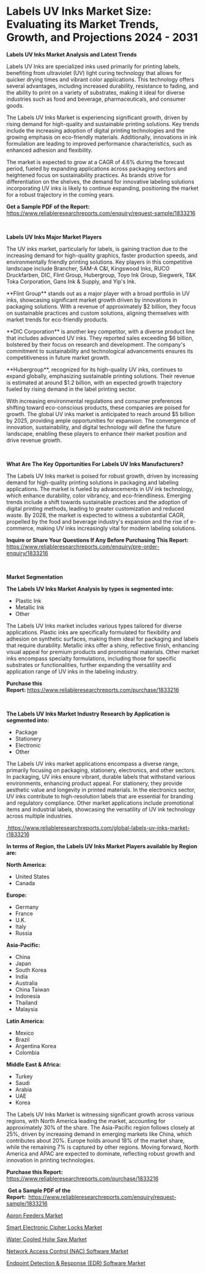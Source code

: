 <p><h1>Labels UV Inks Market Size: Evaluating its Market Trends, Growth, and Projections 2024 - 2031</h1></p><p><strong>Labels UV Inks Market Analysis and Latest Trends</strong></p>
<p><p>Labels UV Inks are specialized inks used primarily for printing labels, benefiting from ultraviolet (UV) light curing technology that allows for quicker drying times and vibrant color applications. This technology offers several advantages, including increased durability, resistance to fading, and the ability to print on a variety of substrates, making it ideal for diverse industries such as food and beverage, pharmaceuticals, and consumer goods.</p><p>The Labels UV Inks Market is experiencing significant growth, driven by rising demand for high-quality and sustainable printing solutions. Key trends include the increasing adoption of digital printing technologies and the growing emphasis on eco-friendly materials. Additionally, innovations in ink formulation are leading to improved performance characteristics, such as enhanced adhesion and flexibility.</p><p>The market is expected to grow at a CAGR of 4.6% during the forecast period, fueled by expanding applications across packaging sectors and heightened focus on sustainability practices. As brands strive for differentiation on the shelves, the demand for innovative labeling solutions incorporating UV inks is likely to continue expanding, positioning the market for a robust trajectory in the coming years.</p></p>
<p><strong>Get a Sample PDF of the Report:&nbsp;</strong> <a href="https://www.reliableresearchreports.com/enquiry/request-sample/1833216?utm_campaign=123&utm_medium=2&utm_source=Github&utm_content=ia&utm_term=30102024&utm_id=labels-uv-inks">https://www.reliableresearchreports.com/enquiry/request-sample/1833216</a></p>
<p>&nbsp;</p>
<p><strong>Labels UV Inks Major Market Players</strong></p>
<p><p>The UV inks market, particularly for labels, is gaining traction due to the increasing demand for high-quality graphics, faster production speeds, and environmentally friendly printing solutions. Key players in this competitive landscape include Brancher, SAM-A C&I, Kingswood Inks, RUCO Druckfarben, DIC, Flint Group, Hubergroup, Toyo Ink Group, Siegwerk, T&K Toka Corporation, Gans Ink & Supply, and Yip's Ink.</p><p>**Flint Group** stands out as a major player with a broad portfolio in UV inks, showcasing significant market growth driven by innovations in packaging solutions. With a revenue of approximately $2 billion, they focus on sustainable practices and custom solutions, aligning themselves with market trends for eco-friendly products.</p><p>**DIC Corporation** is another key competitor, with a diverse product line that includes advanced UV inks. They reported sales exceeding $6 billion, bolstered by their focus on research and development. The company's commitment to sustainability and technological advancements ensures its competitiveness in future market growth.</p><p>**Hubergroup**, recognized for its high-quality UV inks, continues to expand globally, emphasizing sustainable printing solutions. Their revenue is estimated at around $1.2 billion, with an expected growth trajectory fueled by rising demand in the label printing sector.</p><p>With increasing environmental regulations and consumer preferences shifting toward eco-conscious products, these companies are poised for growth. The global UV inks market is anticipated to reach around $5 billion by 2025, providing ample opportunities for expansion. The convergence of innovation, sustainability, and digital technology will define the future landscape, enabling these players to enhance their market position and drive revenue growth.</p></p>
<p>&nbsp;</p>
<p><strong>What Are The Key Opportunities For Labels UV Inks Manufacturers?</strong></p>
<p><p>The Labels UV Inks market is poised for robust growth, driven by increasing demand for high-quality printing solutions in packaging and labeling applications. The market is fueled by advancements in UV ink technology, which enhance durability, color vibrancy, and eco-friendliness. Emerging trends include a shift towards sustainable practices and the adoption of digital printing methods, leading to greater customization and reduced waste. By 2028, the market is expected to witness a substantial CAGR, propelled by the food and beverage industry's expansion and the rise of e-commerce, making UV inks increasingly vital for modern labeling solutions.</p></p>
<p><strong>Inquire or Share Your Questions If Any Before Purchasing This Report:</strong> <a href="https://www.reliableresearchreports.com/enquiry/pre-order-enquiry/1833216?utm_campaign=123&utm_medium=2&utm_source=Github&utm_content=ia&utm_term=30102024&utm_id=labels-uv-inks">https://www.reliableresearchreports.com/enquiry/pre-order-enquiry/1833216</a></p>
<p>&nbsp;</p>
<p><strong>Market Segmentation</strong></p>
<p><strong>The Labels UV Inks Market Analysis by types is segmented into:</strong></p>
<p><ul><li>Plastic Ink</li><li>Metallic Ink</li><li>Other</li></ul></p>
<p><p>The Labels UV Inks market includes various types tailored for diverse applications. Plastic inks are specifically formulated for flexibility and adhesion on synthetic surfaces, making them ideal for packaging and labels that require durability. Metallic inks offer a shiny, reflective finish, enhancing visual appeal for premium products and promotional materials. Other market inks encompass specialty formulations, including those for specific substrates or functionalities, further expanding the versatility and application range of UV inks in the labeling industry.</p></p>
<p><strong>Purchase this Report:&nbsp;</strong><a href="https://www.reliableresearchreports.com/purchase/1833216?utm_campaign=123&utm_medium=2&utm_source=Github&utm_content=ia&utm_term=30102024&utm_id=labels-uv-inks">https://www.reliableresearchreports.com/purchase/1833216</a></p>
<p>&nbsp;</p>
<p><strong>The Labels UV Inks Market Industry Research by Application is segmented into:</strong></p>
<p><ul><li>Package</li><li>Stationery</li><li>Electronic</li><li>Other</li></ul></p>
<p><p>The Labels UV inks market applications encompass a diverse range, primarily focusing on packaging, stationery, electronics, and other sectors. In packaging, UV inks ensure vibrant, durable labels that withstand various environments, enhancing product appeal. For stationery, they provide aesthetic value and longevity in printed materials. In the electronics sector, UV inks contribute to high-resolution labels that are essential for branding and regulatory compliance. Other market applications include promotional items and industrial labels, showcasing the versatility of UV ink technology across multiple industries.</p></p>
<p><a href="https://www.reliableresearchreports.com/global-labels-uv-inks-market-r1833216?utm_campaign=123&utm_medium=2&utm_source=Github&utm_content=ia&utm_term=30102024&utm_id=labels-uv-inks">&nbsp;https://www.reliableresearchreports.com/global-labels-uv-inks-market-r1833216</a></p>
<p><strong>In terms of Region, the Labels UV Inks Market Players available by Region are:</strong></p>
<p>
    <p> <strong> North America: </strong>
        <ul>
            <li>United States</li>
            <li>Canada</li>
        </ul>
        </p> 
    <p> <strong> Europe: </strong>
        <ul>
            <li>Germany</li>
            <li>France</li>
            <li>U.K.</li>
            <li>Italy</li>
            <li>Russia</li>
        </ul>
        </p> 
    <p> <strong> Asia-Pacific: </strong>
        <ul>
            <li>China</li>
            <li>Japan</li>
            <li>South Korea</li>
            <li>India</li>
            <li>Australia</li>
            <li>China Taiwan</li>
            <li>Indonesia</li>
            <li>Thailand</li>
            <li>Malaysia</li>
        </ul>
        </p> 
    <p> <strong> Latin America: </strong>
        <ul>
            <li>Mexico</li>
            <li>Brazil</li>
            <li>Argentina Korea</li>
            <li>Colombia</li>
        </ul>
        </p> 
    <p> <strong> Middle East & Africa: </strong>
        <ul>
            <li>Turkey</li>
            <li>Saudi</li>
            <li>Arabia</li>
            <li>UAE</li>
            <li>Korea</li>
        </ul>
    </p>
    </p>
<p><p>The Labels UV Inks Market is witnessing significant growth across various regions, with North America leading the market, accounting for approximately 30% of the share. The Asia-Pacific region follows closely at 25%, driven by increasing demand in emerging markets like China, which contributes about 20%. Europe holds around 18% of the market share, while the remaining 7% is captured by other regions. Moving forward, North America and APAC are expected to dominate, reflecting robust growth and innovation in printing technologies.</p></p>
<p><strong>Purchase this Report: </strong><a href="https://www.reliableresearchreports.com/purchase/1833216?utm_campaign=123&utm_medium=2&utm_source=Github&utm_content=ia&utm_term=30102024&utm_id=labels-uv-inks">https://www.reliableresearchreports.com/purchase/1833216</a></p>
<p>&nbsp;<strong>Get a Sample PDF of the Report:&nbsp;&nbsp;</strong><a href="https://www.reliableresearchreports.com/enquiry/request-sample/1833216?utm_campaign=123&utm_medium=2&utm_source=Github&utm_content=ia&utm_term=30102024&utm_id=labels-uv-inks">https://www.reliableresearchreports.com/enquiry/request-sample/1833216</a></p>
<p><strong></strong></p>
<p><p><a href="https://www.linkedin.com/pulse/apron-feeders-market-outlook-share-analysis-growth-trends-svgwc?utm_campaign=123&utm_medium=2&utm_source=Github&utm_content=ia&utm_term=30102024&utm_id=labels-uv-inks">Apron Feeders Market</a></p><p><a href="https://issuu.com/reportprime-2/docs/smart-electronic-cipher-locks-marke_f7c57a2a58f767?utm_campaign=123&utm_medium=2&utm_source=Github&utm_content=ia&utm_term=30102024&utm_id=labels-uv-inks">Smart Electronic Cipher Locks Market</a></p><p><a href="https://issuu.com/reportprime-2/docs/water-cooled-holw-saw-market-size-2_61ee58f0a67ac6?utm_campaign=123&utm_medium=2&utm_source=Github&utm_content=ia&utm_term=30102024&utm_id=labels-uv-inks">Water Cooled Holw Saw Market</a></p><p><a href="https://github.com/tacitam515l/Market-Research-Report-List-1/blob/main/network-access-control-nac-software-market.md?utm_campaign=123&utm_medium=2&utm_source=Github&utm_content=ia&utm_term=30102024&utm_id=labels-uv-inks">Network Access Control (NAC) Software Market</a></p><p><a href="https://github.com/JamesCox407/Market-Research-Report-List-1/blob/main/endpoint-detection-response-edr-software-market.md?utm_campaign=123&utm_medium=2&utm_source=Github&utm_content=ia&utm_term=30102024&utm_id=labels-uv-inks">Endpoint Detection & Response (EDR) Software Market</a></p></p>